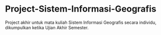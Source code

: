 # Project-Sistem-Informasi-Geografis
Project akhir untuk mata kuliah Sistem Informasi Geografis secara individu, dikumpulkan ketika Ujian Akhir Semester.
